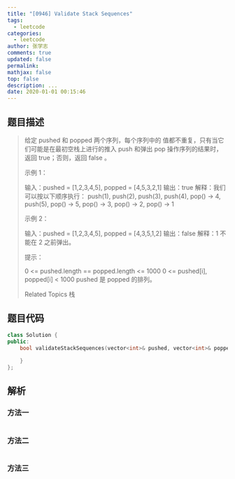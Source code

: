 ```yaml
---
title: "[0946] Validate Stack Sequences"
tags:
  - leetcode
categories:
  - leetcode
author: 张学志
comments: true
updated: false
permalink:
mathjax: false
top: false
description: ...
date: 2020-01-01 00:15:46
---
```


## 题目描述

> 给定 pushed 和 popped 两个序列，每个序列中的 值都不重复，只有当它们可能是在最初空栈上进行的推入 push 和弹出 pop 操作序列的结果时，返回 true；否则，返回 false 。 
> 
> 
> 
> 示例 1： 
> 
> 输入：pushed = [1,2,3,4,5], popped = [4,5,3,2,1]
> 输出：true
> 解释：我们可以按以下顺序执行：
> push(1), push(2), push(3), push(4), pop() -> 4,
> push(5), pop() -> 5, pop() -> 3, pop() -> 2, pop() -> 1
> 
> 
> 示例 2： 
> 
> 输入：pushed = [1,2,3,4,5], popped = [4,3,5,1,2]
> 输出：false
> 解释：1 不能在 2 之前弹出。
> 
> 
> 
> 
> 提示： 
> 
> 
> 0 <= pushed.length == popped.length <= 1000 
> 0 <= pushed[i], popped[i] < 1000 
> pushed 是 popped 的排列。 
> 
> Related Topics 栈

## 题目代码

```cpp
class Solution {
public:
    bool validateStackSequences(vector<int>& pushed, vector<int>& popped) {
        
    }
};
```

## 解析

### 方法一

```cpp

```

### 方法二

```cpp

```

### 方法三

```cpp

```

